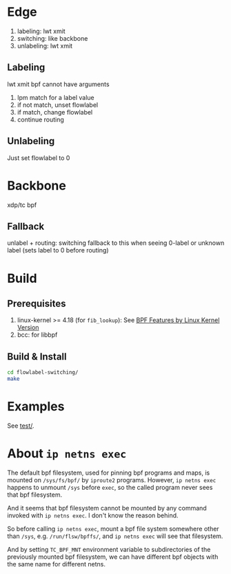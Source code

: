 # Edge

1. labeling: lwt xmit
2. switching: like backbone
3. unlabeling: lwt xmit

## Labeling

lwt xmit bpf cannot have arguments

1. lpm match for a label value
2. if not match, unset flowlabel
3. if match, change flowlabel
4. continue routing

## Unlabeling

Just set flowlabel to 0

# Backbone

xdp/tc bpf

## Fallback

unlabel + routing: switching fallback to this when seeing 0-label or unknown
label (sets label to 0 before routing)

# Build

## Prerequisites

1. linux-kernel >= 4.18 (for `fib_lookup`): See [BPF Features by Linux Kernel
   Version](https://github.com/iovisor/bcc/blob/master/docs/kernel-versions.md)
2. bcc: for libbpf

## Build & Install

```bash
cd flowlabel-switching/
make
```

# Examples

See [test/]().

# About `ip netns exec`

The default bpf filesystem, used for pinning bpf programs and maps, is mounted
on `/sys/fs/bpf/` by `iproute2` programs. However, `ip netns exec` happens to
unmount `/sys` before `exec`, so the called program never sees that bpf
filesystem.

And it seems that bpf filesystem cannot be mounted by any command invoked with
`ip netns exec`. I don't know the reason behind.

So before calling `ip netns exec`, mount a bpf file system somewhere other than
`/sys`, e.g. `/run/flsw/bpffs/`, and `ip netns exec` will see that filesystem.

And by setting `TC_BPF_MNT` environment variable to subdirectories of the
previously mounted bpf filesystem, we can have different bpf objects with the
same name for different netns.
